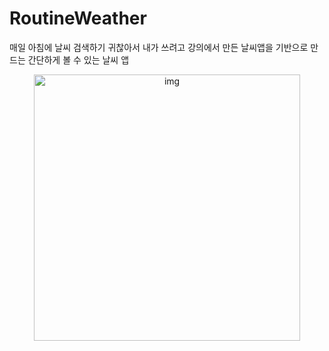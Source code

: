 # RoutineWeather
매일 아침에 날씨 검색하기 귀찮아서 내가 쓰려고 강의에서 만든 날씨앱을 기반으로 만드는 간단하게 볼 수 있는 날씨 앱
<p align="center"><img width="426" alt="img" src="https://github.com/Park-minseong/RoutineWeather/assets/106923131/128b66dd-2f83-40da-b0e1-681b60626a5f">
</p>
